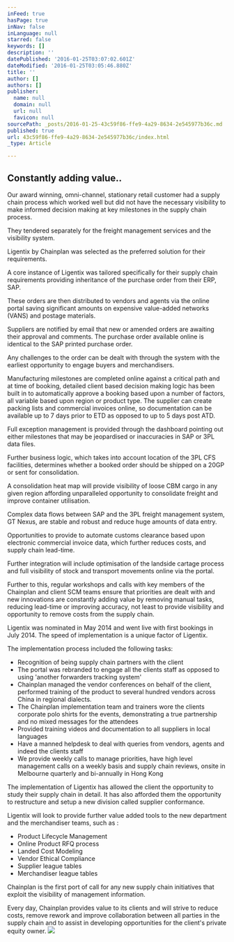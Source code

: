 ```yaml
---
inFeed: true
hasPage: true
inNav: false
inLanguage: null
starred: false
keywords: []
description: ''
datePublished: '2016-01-25T03:07:02.601Z'
dateModified: '2016-01-25T03:05:46.880Z'
title: ''
author: []
authors: []
publisher:
  name: null
  domain: null
  url: null
  favicon: null
sourcePath: _posts/2016-01-25-43c59f86-ffe9-4a29-8634-2e545977b36c.md
published: true
url: 43c59f86-ffe9-4a29-8634-2e545977b36c/index.html
_type: Article

---
```

## Constantly adding value..

Our award winning, omni-channel, stationary retail customer had a supply chain process which worked well but did not have the necessary visibility to make informed decision making at key milestones in the supply chain process.

They tendered separately for the freight management services and the visibility system.

Ligentix by Chainplan was selected as the preferred solution for their requirements.

A core instance of Ligentix was tailored specifically for their supply chain requirements providing inheritance of the purchase order from their ERP, SAP.

These orders are then distributed to vendors and agents via the online portal saving significant amounts on expensive value-added networks (VANS) and postage materials.

Suppliers are notified by email that new or amended orders are awaiting their approval and comments. The purchase order available online is identical to the SAP printed purchase order.

Any challenges to the order can be dealt with through the system with the earliest opportunity to engage buyers and merchandisers.

Manufacturing milestones are completed online against a critical path and at time of booking, detailed client based decision making logic has been built in to automatically approve a booking based upon a number of factors, all variable based upon region or product type. The supplier can create packing lists and commercial invoices online, so documentation can be available up to 7 days prior to ETD as opposed to up to 5 days post ATD.

Full exception management is provided through the dashboard pointing out either milestones that may be jeopardised or inaccuracies in SAP or 3PL data files.

Further business logic, which takes into account location of the 3PL CFS facilities, determines whether a booked order should be shipped on a 20GP or sent for consolidation.

A consolidation heat map will provide visibility of loose CBM cargo in any given region affording unparalleled opportunity to consolidate freight and improve container utilisation.

Complex data flows between SAP and the 3PL freight management system, GT Nexus, are stable and robust and reduce huge amounts of data entry.

Opportunities to provide to automate customs clearance based upon electronic commercial invoice data, which further reduces costs, and supply chain lead-time.

Further integration will include optimisation of the landside cartage process and full visibility of stock and transport movements online via the portal.

Further to this, regular workshops and calls with key members of the Chainplan and client SCM teams ensure that priorities are dealt with and new innovations are constantly adding value by removing manual tasks, reducing lead-time or improving accuracy, not least to provide visibility and opportunity to remove costs from the supply chain.

Ligentix was nominated in May 2014 and went live with first bookings in July 2014\. The speed of implementation is a unique factor of Ligentix.

The implementation process included the following tasks:

* Recognition of being supply chain partners with the client
* The portal was rebranded to engage all the clients staff as opposed to using 'another forwarders tracking system'
* Chainplan managed the vendor conferences on behalf of the client, performed training of the product to several hundred vendors across China in regional dialects.
* The Chainplan implementation team and trainers wore the clients corporate polo shirts for the events, demonstrating a true partnership and no mixed messages for the attendees
* Provided training videos and documentation to all suppliers in local languages
* Have a manned helpdesk to deal with queries from vendors, agents and indeed the clients staff
* We provide weekly calls to manage priorities, have high level management calls on a weekly basis and supply chain reviews, onsite in Melbourne quarterly and bi-annually in Hong Kong

The implementation of Ligentix has allowed the client the opportunity to study their supply chain in detail. It has also afforded them the opportunity to restructure and setup a new division called supplier conformance.

Ligentix will look to provide further value added tools to the new department and the merchandiser teams, such as :

* Product Lifecycle Management
* Online Product RFQ process
* Landed Cost Modeling
* Vendor Ethical Compliance
* Supplier league tables
* Merchandiser league tables

Chainplan is the first port of call for any new supply chain initiatives that exploit the visibility of management information.

Every day, Chainplan provides value to its clients and will strive to reduce costs, remove rework and improve collaboration between all parties in the supply chain and to assist in developing opportunities for the client's private equity owner.
![](https://the-grid-user-content.s3-us-west-2.amazonaws.com/9444f2b8-ae90-4750-a6c8-e96645d79b36.jpg)